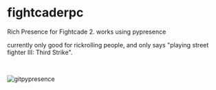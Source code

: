 
# fightcaderpc
Rich Presence for Fightcade 2.
works using pypresence

currently only good for rickrolling people, and only says "playing street fighter III: Third Strike".

<br>


![gitpypresence](https://user-images.githubusercontent.com/55185634/118213242-28080480-b48b-11eb-8a91-e674385b5824.png)
